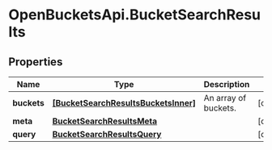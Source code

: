 # OpenBucketsApi.BucketSearchResults

## Properties

Name | Type | Description | Notes
------------ | ------------- | ------------- | -------------
**buckets** | [**[BucketSearchResultsBucketsInner]**](BucketSearchResultsBucketsInner.md) | An array of buckets. | [optional] 
**meta** | [**BucketSearchResultsMeta**](BucketSearchResultsMeta.md) |  | [optional] 
**query** | [**BucketSearchResultsQuery**](BucketSearchResultsQuery.md) |  | [optional] 


